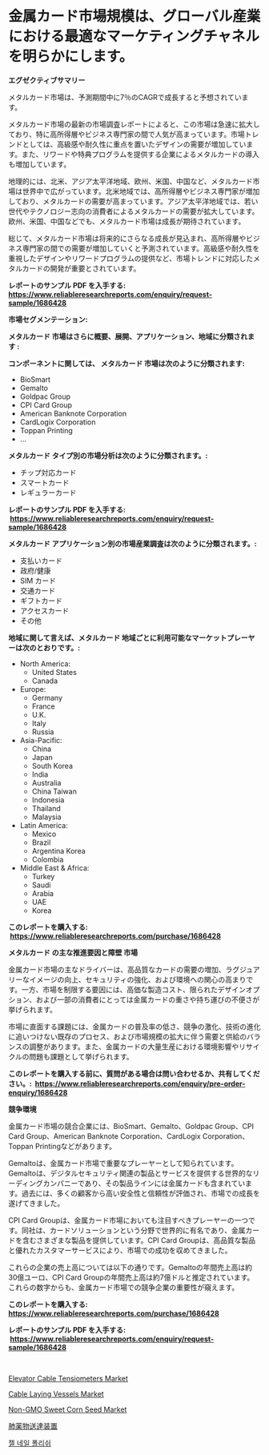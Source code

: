 <p><h1>金属カード市場規模は、グローバル産業における最適なマーケティングチャネルを明らかにします。</h1></p><p><strong>エグゼクティブサマリー</strong></p>
<p><p>メタルカード市場は、予測期間中に7％のCAGRで成長すると予想されています。</p><p>メタルカード市場の最新の市場調査レポートによると、この市場は急速に拡大しており、特に高所得層やビジネス専門家の間で人気が高まっています。市場トレンドとしては、高級感や耐久性に重点を置いたデザインの需要が増加しています。また、リワードや特典プログラムを提供する企業によるメタルカードの導入も増加しています。</p><p>地理的には、北米、アジア太平洋地域、欧州、米国、中国など、メタルカード市場は世界中で広がっています。北米地域では、高所得層やビジネス専門家が増加しており、メタルカードの需要が高まっています。アジア太平洋地域では、若い世代やテクノロジー志向の消費者によるメタルカードの需要が拡大しています。欧州、米国、中国などでも、メタルカード市場は成長が期待されています。</p><p>総じて、メタルカード市場は将来的にさらなる成長が見込まれ、高所得層やビジネス専門家の間での需要が増加していくと予測されています。高級感や耐久性を重視したデザインやリワードプログラムの提供など、市場トレンドに対応したメタルカードの開発が重要とされています。</p></p>
<p><strong>レポートのサンプル PDF を入手する: <a href="https://www.reliableresearchreports.com/enquiry/request-sample/1686428">https://www.reliableresearchreports.com/enquiry/request-sample/1686428</a></strong></p>
<p><strong>市場セグメンテーション:</strong></p>
<p><strong> メタルカード 市場はさらに概要、展開、アプリケーション、地域に分類されます :</strong></p>
<p><strong>コンポーネントに関しては、 メタルカード 市場は次のように分類されます: &nbsp;</strong></p>
<p><ul><li>BioSmart</li><li>Gemalto</li><li>Goldpac Group</li><li>CPI Card Group</li><li>American Banknote Corporation</li><li>CardLogix Corporation</li><li>Toppan Printing</li><li>...</li></ul></p>
<p><strong> メタルカード タイプ別の市場分析は次のように分類されます。:</strong></p>
<p><ul><li>チップ対応カード</li><li>スマートカード</li><li>レギュラーカード</li></ul></p>
<p><strong>レポートのサンプル PDF を入手する: &nbsp;<a href="https://www.reliableresearchreports.com/enquiry/request-sample/1686428">https://www.reliableresearchreports.com/enquiry/request-sample/1686428</a></strong></p>
<p><strong> メタルカード アプリケーション別の市場産業調査は次のように分類されます。:</strong></p>
<p><ul><li>支払いカード</li><li>政府/健康</li><li>SIM カード</li><li>交通カード</li><li>ギフトカード</li><li>アクセスカード</li><li>その他</li></ul></p>
<p><strong>地域に関して言えば、メタルカード 地域ごとに利用可能なマーケットプレーヤーは次のとおりです。:</strong></p>
<p><ul>
    <li>
        North America:
        <ul>
            <li>United States</li>
            <li>Canada</li>
        </ul>
    </li>
    <li>
        Europe:
        <ul>
            <li>Germany</li>
            <li>France</li>
            <li>U.K.</li>
            <li>Italy</li>
            <li>Russia</li>
        </ul>
    </li>
    <li>
        Asia-Pacific:
        <ul>
            <li>China</li>
            <li>Japan</li>
            <li>South Korea</li>
            <li>India</li>
            <li>Australia</li>
            <li>China Taiwan</li>
            <li>Indonesia</li>
            <li>Thailand</li>
            <li>Malaysia</li>
        </ul>
    </li>
    <li>
        Latin America:
        <ul>
            <li>Mexico</li>
            <li>Brazil</li>
            <li>Argentina Korea</li>
            <li>Colombia</li>
        </ul>
    </li>
    <li>
        Middle East & Africa:
        <ul>
            <li>Turkey</li>
            <li>Saudi</li>
            <li>Arabia</li>
            <li>UAE</li>
            <li>Korea</li>
        </ul>
    </li>
    </ul></p>
<p><strong>このレポートを購入する: &nbsp;<a href="https://www.reliableresearchreports.com/purchase/1686428">https://www.reliableresearchreports.com/purchase/1686428</a></strong></p>
<p><strong>メタルカード の主な推進要因と障壁 市場</strong></p>
<p><p>金属カード市場の主なドライバーは、高品質なカードの需要の増加、ラグジュアリーなイメージの向上、セキュリティの強化、および環境への関心の高まりです。一方、市場を制限する要因には、高価な製造コスト、限られたデザインオプション、および一部の消費者にとっては金属カードの重さや持ち運びの不便さが挙げられます。</p><p>市場に直面する課題には、金属カードの普及率の低さ、競争の激化、技術の進化に追いつけない既存のプロセス、および市場規模の拡大に伴う需要と供給のバランスの調整があります。また、金属カードの大量生産における環境影響やリサイクルの問題も課題として挙げられます。</p></p>
<p><strong>このレポートを購入する前に、質問がある場合は問い合わせるか、共有してください。:&nbsp; <a href="https://www.reliableresearchreports.com/enquiry/pre-order-enquiry/1686428">https://www.reliableresearchreports.com/enquiry/pre-order-enquiry/1686428</a></strong></p>
<p><strong>競争環境</strong></p>
<p><p>金属カード市場の競合企業には、BioSmart、Gemalto、Goldpac Group、CPI Card Group、American Banknote Corporation、CardLogix Corporation、Toppan Printingなどがあります。 </p><p>Gemaltoは、金属カード市場で重要なプレーヤーとして知られています。 Gemaltoは、デジタルセキュリティ関連の製品とサービスを提供する世界的なリーディングカンパニーであり、その製品ラインには金属カードも含まれています。過去には、多くの顧客から高い安全性と信頼性が評価され、市場での成長を遂げてきました。</p><p>CPI Card Groupは、金属カード市場においても注目すべきプレーヤーの一つです。同社は、カードソリューションという分野で世界的に有名であり、金属カードを含むさまざまな製品を提供しています。CPI Card Groupは、高品質な製品と優れたカスタマーサービスにより、市場での成功を収めてきました。</p><p>これらの企業の売上高については以下の通りです。Gemaltoの年間売上高は約30億ユーロ、CPI Card Groupの年間売上高は約7億ドルと推定されています。これらの数字からも、金属カード市場での競争企業の重要性が窺えます。</p></p>
<p><strong>このレポートを購入する: &nbsp; <a href="https://www.reliableresearchreports.com/purchase/1686428">https://www.reliableresearchreports.com/purchase/1686428</a></strong></p>
<p><strong>レポートのサンプル PDF を入手する: &nbsp;<a href="https://www.reliableresearchreports.com/enquiry/request-sample/1686428">https://www.reliableresearchreports.com/enquiry/request-sample/1686428</a></strong><strong></strong></p>
<p>&nbsp;</p>
<p><p><a href="https://frill-swim-3cd.notion.site/Elevator-Cable-Tensiometers-Market-Research-Report-Provides-Critical-Insights-that-can-help-Shape-Bu-823b6ea02ae34ba0b6f393c816ea43b8">Elevator Cable Tensiometers Market</a></p><p><a href="https://view.publitas.com/reportprime-1/cable-laying-vessels-market-research-report-unlocks-analysis-on-the-market-financial-status-market-size-and-market-revenue-upto-2031/">Cable Laying Vessels Market</a></p><p><a href="https://github.com/kosella/Market-Research-Report-List-2/blob/main/non-gmo-sweet-corn-seed-market.md">Non-GMO Sweet Corn Seed Market</a></p><p><a href="https://medium.com/@ms2501905/2024%E5%B9%B4%E3%81%8B%E3%82%892031%E5%B9%B4%E3%81%BE%E3%81%A7%E3%81%AE%E6%9C%9F%E9%96%93%E3%81%AB%E4%BA%88%E6%B8%AC%E3%81%95%E3%82%8C%E3%82%8B%E8%82%BA%E8%96%AC%E5%89%A4%E6%8A%95%E4%B8%8E%E8%A3%85%E7%BD%AE%E5%B8%82%E5%A0%B4%E3%81%AE%E5%88%86%E6%9E%90%E3%81%A8%E3%82%B5%E3%82%A4%E3%82%BA-6cee2d40da4f">肺薬物送達装置</a></p><p><a href="https://github.com/vs2869dizt0/Market-Research-Report-List-1/blob/main/2642413187371.md">젤 네일 폴리쉬</a></p></p>